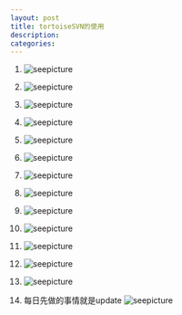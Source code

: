 ```yaml
---
layout: post
title: tortoiseSVN的使用
description: 
categories:
---
```


1. ![seepicture][27]

2. ![seepicture][28]

3. ![seepicture][29]

4. ![seepicture][30]

5. ![seepicture][31]

6. ![seepicture][32]

7. ![seepicture][33]

8. ![seepicture][34]

9. ![seepicture][35]

10. ![seepicture][36]

11. ![seepicture][37]

12. ![seepicture][38]

13. ![seepicture][39]

14. 每日先做的事情就是update
    ![seepicture][40]



[27]: /image/20140819/27.png
[28]: /image/20140819/28.png
[29]: /image/20140819/29.png
[30]: /image/20140819/30.png
[31]: /image/20140819/31.png
[32]: /image/20140819/32.png
[33]: /image/20140819/33.png
[34]: /image/20140819/34.png
[35]: /image/20140819/35.png
[36]: /image/20140819/36.png
[37]: /image/20140819/37.png
[38]: /image/20140819/38.png
[39]: /image/20140819/39.png
[40]: /image/20140819/40.png